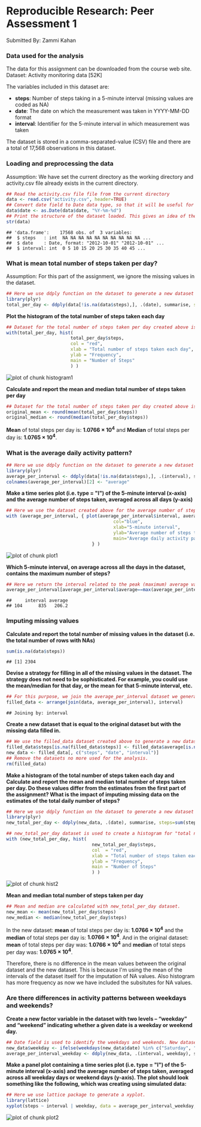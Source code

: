 Reproducible Research: Peer Assessment 1
==========================================
Submitted By: Zammi Kahan
 
    
### Data used for the analysis

The data for this assignment can be downloaded from the course web site.  
Dataset: Activity monitoring data [52K]

The variables included in this dataset are:
- **steps**: Number of steps taking in a 5-minute interval (missing values are coded as NA)
- **date**: The date on which the measurement was taken in YYYY-MM-DD format
- **interval**: Identifier for the 5-minute interval in which measurement was taken

The dataset is stored in a comma-separated-value (CSV) file and there are a total of 17,568 observations in this dataset.


### Loading and preprocessing the data
Assumption: We have set the current directory as the working directory and activity.csv file already exists in the current directory.

```r
## Read the activity.csv file file from the current directory
data <- read.csv("activity.csv", header=TRUE)
## Convert date field to Date data type, so that it will be useful for Date calculations.
data$date <- as.Date(data$date, "%Y-%m-%d")
## Print the structure of the dataset loaded. This gives an idea of the data available for analysis.
str(data)
```

```
## 'data.frame':	17568 obs. of  3 variables:
##  $ steps   : int  NA NA NA NA NA NA NA NA NA NA ...
##  $ date    : Date, format: "2012-10-01" "2012-10-01" ...
##  $ interval: int  0 5 10 15 20 25 30 35 40 45 ...
```


### What is mean total number of steps taken per day?
Assumption: For this part of the assignment, we ignore the missing values in the dataset.

```r
## Here we use ddply function on the dataset to generate a new dataset for the total number of steps taken per day. is.na function is used to filter out the NA values.
library(plyr)
total_per_day <- ddply(data[!is.na(data$steps),], .(date), summarise, steps=sum(steps))
```
  
**Plot the histogram of the total number of steps taken each day**

```r
## Dataset for the total number of steps taken per day created above is used to plot the histogram here.
with(total_per_day, hist(
                        total_per_day$steps,
                        col = "red",
                        xlab = "Total number of steps taken each day",
                        ylab = "Frequency",
                        main = "Number of Steps"
                        ) ) 
```

![plot of chunk histogram1](figure/histogram1.png) 
  
**Calculate and report the mean and median total number of steps taken per day**

```r
## Dataset for the total number of steps taken per day created above is used to calculate the mean and median values for the total steps per day.
original_mean <- round(mean(total_per_day$steps))
original_median <- round(median(total_per_day$steps))
```
**Mean** of total steps per day is: **1.0766 &times; 10<sup>4</sup>** and **Median** of total steps per day is: **1.0765 &times; 10<sup>4</sup>**.


### What is the average daily activity pattern?

```r
## Here we use ddply function on the dataset to generate a new dataset for the average number of steps taken by interval. is.na function is used to filter out the NA values. Mean function used to calculate the average, and we also rename steps field to "average".
library(plyr)
average_per_interval <- ddply(data[!is.na(data$steps),], .(interval), summarise, steps=mean(steps))
colnames(average_per_interval)[2] <- "average"
```
  
**Make a time series plot (i.e. type = "l") of the 5-minute interval (x-axis) and the average number of steps taken, averaged across all days (y-axis)**

```r
## Here we use the dataset created above for the average number of steps taken by interval to plot the graph. 5-minute interval used for x-axis, and average calculated used for the y-axis.
with (average_per_interval, { plot(average_per_interval$interval, average_per_interval$average, type="l", 
                                        col="blue",
                                        xlab="5-minute interval", 
                                        ylab="Average number of steps taken",
                                        main="Average daily activity pattern")
                                } )
```

![plot of chunk plot1](figure/plot1.png) 
  
**Which 5-minute interval, on average across all the days in the dataset, contains the maximum number of steps?**

```r
## Here we return the interval related to the peak (maximum) average value.
average_per_interval[average_per_interval$average==max(average_per_interval$average),]
```

```
##     interval average
## 104      835   206.2
```


### Imputing missing values
  
**Calculate and report the total number of missing values in the dataset (i.e. the total number of rows with NAs)**

```r
sum(is.na(data$steps))
```

```
## [1] 2304
```
  
**Devise a strategy for filling in all of the missing values in the dataset. The strategy does not need to be sophisticated. For example, you could use the mean/median for that day, or the mean for that 5-minute interval, etc.**

```r
## For this purpose, we join the average_per_interval dataset we generated abovewith the original dataset and (join by interval) and arrange by interval. This helps us to distribute the mean(average) values of the intervals accross the days. These values can be used to substitute the NA values of the steps where available.
filled_data <- arrange(join(data, average_per_interval), interval)
```

```
## Joining by: interval
```
  
**Create a new dataset that is equal to the original dataset but with the missing data filled in.**

```r
## We use the filled_data dataset created above to generate a new dataset with NA values in the "steps"" field replaced by corresponding "average" values.
filled_data$steps[is.na(filled_data$steps)] <- filled_data$average[is.na(filled_data$steps)]
new_data <- filled_data[, c("steps", "date", "interval")]
## Remove the datasets no more used for the analysis.
rm(filled_data)
```
  
**Make a histogram of the total number of steps taken each day and Calculate and report the mean and median total number of steps taken per day. Do these values differ from the estimates from the first part of the assignment? What is the impact of imputing missing data on the estimates of the total daily number of steps?**

```r
## Here we use ddply function on the dataset to generate a new dataset for the total number of steps taken per day using the new dataset generated above.
library(plyr)
new_total_per_day <- ddply(new_data, .(date), summarise, steps=sum(steps))
```

```r
## new_total_per_day dataset is used to create a histogram for "total number of steps taken each day"
with (new_total_per_day, hist(
                                new_total_per_day$steps,
                                col  = "red",
                                xlab = "Total number of steps taken each day",
                                ylab = "Frequency",
                                main = "Number of Steps"
                                ) ) 
```

![plot of chunk hist2](figure/hist2.png) 
  
**Mean and median total number of steps taken per day**

```r
## Mean and median are calculated with new_total_per_day dataset.
new_mean <- mean(new_total_per_day$steps)
new_median <- median(new_total_per_day$steps)
```
  
In the new dataset: **mean** of total steps per day is: **1.0766 &times; 10<sup>4</sup>** and the **median** of total steps per day is: **1.0766 &times; 10<sup>4</sup>**. And in the original dataset: **mean** of total steps per day was: **1.0766 &times; 10<sup>4</sup>** and **median** of total steps per day was: **1.0765 &times; 10<sup>4</sup>**.  
  
Therefore, there is no difference in the mean values between the original dataset and the new dataset. This is because I'm using the mean of the intervals of the dataset itself for the imputation of NA values.
Also histogram has more frequency as now we have included the subsitutes for NA values.
  
  
### Are there differences in activity patterns between weekdays and weekends?
  
**Create a new factor variable in the dataset with two levels – “weekday” and “weekend” indicating whether a given date is a weekday or weekend day.**

```r
## Date field is used to identify the weekdays and weekends. New dataset is generated to get the averages of steps by interval by weekday/weekend.
new_data$weekday <- ifelse(weekdays(new_data$date) %in% c("Saturday", "Sunday"),"Weekend", "Weekday")
average_per_interval_weekday <- ddply(new_data, .(interval, weekday), summarise, steps=mean(steps))
```
  
**Make a panel plot containing a time series plot (i.e. type = "l") of the 5-minute interval (x-axis) and the average number of steps taken, averaged across all weekday days or weekend days (y-axis). The plot should look something like the following, which was creating using simulated data:**

```r
## Here we use lattice package to generate a xyplot.
library(lattice)
xyplot(steps ~ interval | weekday, data = average_per_interval_weekday, layout = c(1, 2), type="l")
```

![plot of chunk plot2](figure/plot2.png) 
